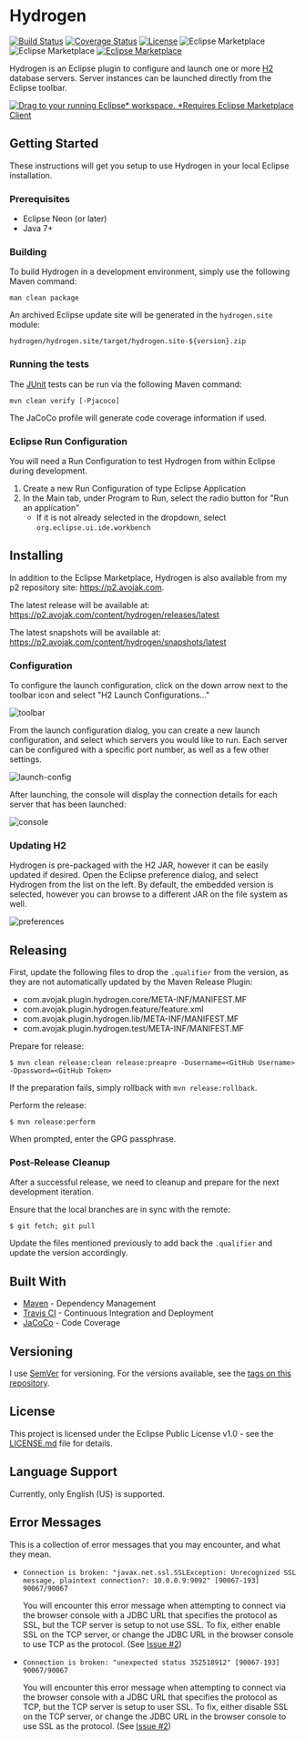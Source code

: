 # Hydrogen

[![Build Status](https://travis-ci.org/avojak/hydrogen.svg?branch=master)](https://travis-ci.org/avojak/hydrogen) [![Coverage Status](https://coveralls.io/repos/github/avojak/hydrogen/badge.svg?branch=master)](https://coveralls.io/github/avojak/hydrogen?branch=master) [![License](https://img.shields.io/badge/license-EPL%201.0-blue.svg)](https://opensource.org/licenses/EPL-1.0) ![Eclipse Marketplace](https://img.shields.io/eclipse-marketplace/v/hydrogen.svg) ![Eclipse Marketplace](https://img.shields.io/eclipse-marketplace/dt/Hydrogen.svg) [![Eclipse Marketplace](https://img.shields.io/eclipse-marketplace/favorites/hydrogen)](https://marketplace.eclipse.org/content/hydrogen)

Hydrogen is an Eclipse plugin to configure and launch one or more [H2](http://www.h2database.com/html/main.html) database servers. Server instances can be launched directly from the Eclipse toolbar.

[![Drag to your running Eclipse* workspace. *Requires Eclipse Marketplace Client](https://marketplace.eclipse.org/sites/all/themes/solstice/public/images/marketplace/btn-install.png)](http://marketplace.eclipse.org/marketplace-client-intro?mpc_install=4581942 "Drag to your running Eclipse* workspace. *Requires Eclipse Marketplace Client")

## Getting Started

These instructions will get you setup to use Hydrogen in your local Eclipse installation.

### Prerequisites

 - Eclipse Neon (or later)
 - Java 7+
 
### Building

To build Hydrogen in a development environment, simply use the following Maven command:

```
man clean package
```

An archived Eclipse update site will be generated in the `hydrogen.site` module:

```
hydrogen/hydrogen.site/target/hydrogen.site-${version}.zip
```

### Running the tests

The [JUnit](http://junit.org/junit4/) tests can be run via the following Maven command:

```
mvn clean verify [-Pjacoco]
```

The JaCoCo profile will generate code coverage information if used.

### Eclipse Run Configuration

You will need a Run Configuration to test Hydrogen from within Eclipse during development.

1. Create a new Run Configuration of type Eclipse Application
2. In the Main tab, under Program to Run, select the radio button for "Run an application"
   - If it is not already selected in the dropdown, select `org.eclipse.ui.ide.workbench`

## Installing

In addition to the Eclipse Marketplace, Hydrogen is also available from my p2 repository site: https://p2.avojak.com.

The latest release will be available at: https://p2.avojak.com/content/hydrogen/releases/latest

The latest snapshots will be available at: https://p2.avojak.com/content/hydrogen/snapshots/latest

### Configuration

To configure the launch configuration, click on the down arrow next to the toolbar icon and select "H2 Launch Configurations..."

![toolbar](img/toolbar.png)

From the launch configuration dialog, you can create a new launch configuration, and select which servers you would like to run. Each server can be configured with a specific port number, as well as a few other settings.

![launch-config](img/launch-config.png)

After launching, the console will display the connection details for each server that has been launched:

![console](img/console.png)

### Updating H2

Hydrogen is pre-packaged with the H2 JAR, however it can be easily updated if desired. Open the Eclipse preference dialog, and select Hydrogen from the list on the left. By default, the embedded version is selected, however you can browse to a different JAR on the file system as well.

![preferences](img/preferences.png)

## Releasing

First, update the following files to drop the `.qualifier` from the version, as they are not automatically updated by the Maven Release Plugin:

* com.avojak.plugin.hydrogen.core/META-INF/MANIFEST.MF
* com.avojak.plugin.hydrogen.feature/feature.xml
* com.avojak.plugin.hydrogen.lib/META-INF/MANIFEST.MF
* com.avojak.plugin.hydrogen.test/META-INF/MANIFEST.MF

Prepare for release:

```console
$ mvn clean release:clean release:preapre -Dusername=<GitHub Username> -Dpassword=<GitHub Token>
```

If the preparation fails, simply rollback with `mvn release:rollback`.

Perform the release:

```console
$ mvn release:perform
```

When prompted, enter the GPG passphrase.

### Post-Release Cleanup

After a successful release, we need to cleanup and prepare for the next development iteration.

Ensure that the local branches are in sync with the remote:

```console
$ git fetch; git pull
```

Update the files mentioned previously to add back the `.qualifier` and update the version accordingly.

## Built With

* [Maven](https://maven.apache.org/) - Dependency Management
* [Travis CI](https://travis-ci.org) - Continuous Integration and Deployment
* [JaCoCo](http://www.eclemma.org/jacoco/) - Code Coverage

## Versioning

I use [SemVer](http://semver.org/) for versioning. For the versions available, see the [tags on this repository](https://github.com/your/project/tags). 

## License

This project is licensed under the Eclipse Public License v1.0 - see the [LICENSE.md](LICENSE.md) file for details.

## Language Support

Currently, only English (US) is supported.

## Error Messages

This is a collection of error messages that you may encounter, and what they mean.

* `Connection is broken: "javax.net.ssl.SSLException: Unrecognized SSL message, plaintext connection?: 10.0.0.9:9092" [90067-193] 90067/90067`

    You will encounter this error message when attempting to connect via the browser console with a JDBC URL that specifies the protocol as SSL, but the TCP server is setup to not use SSL. To fix, either enable SSL on the TCP server, or change the JDBC URL in the browser console to use TCP as the protocol. (See [Issue #2](https://github.com/avojak/hydrogen/issues/2))

* `Connection is broken: "unexpected status 352518912" [90067-193] 90067/90067`

    You will encounter this error message when attempting to connect via the browser console with a JDBC URL that specifies the protocol as TCP, but the TCP server is setup to user SSL. To fix, either disable SSL on the TCP server, or change the JDBC URL in the browser console to use SSL as the protocol. (See [Issue #2](https://github.com/avojak/hydrogen/issues/2))
